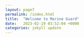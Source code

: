 ```yaml
---
layout: page7
permalink: /index.html
title:  "Welcome to Marine Guard"
date:   2023-02-19 03:52:04 +0000
categories: jekyll update
---
```

